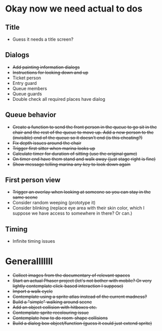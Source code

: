 # Okay now we need actual to dos

## Title
- Guess it needs a title screen?

## Dialogs
- ~~Add painting information dialogs~~
- ~~Instructions for looking down and up~~
- Ticket person
- Entry guard
- Queue members
- Queue guards
- Double check all required places have dialog

## Queue behavior
- ~~Create a function to send the front person in the queue to go sit in the chair and the rest of the queue to move up. Add a new person to the (invisible) end of the queue so it doesn't end (is this cheating?)~~
- ~~Fix depth issues around the chair~~
- ~~Trigger first sitter when marina looks up~~
- ~~Calculate timer for duration of sitting (use the original game)~~
- ~~On timer end have them stand and walk away (just stage right is fine)~~
- ~~Show message telling marina any key to look down again~~

## First person view
- ~~Trigger an overlay when looking at someone so you can stay in the same scene~~
- Consider random weeping (prototype it)
- Consider blinking (replace eye area with their skin color, which I suppose we have access to somewhere in there? Or can.)

## Timing
- Infinite timing issues


# Generalllllll

- ~~Collect images from the documentary of relevant spaces~~
- ~~Start an actual Phaser project (let's not bother with mobile? Or very lightly contemplate click-based interaction I suppose)~~
- ~~Import a walk cycle~~
- ~~Contemplate using a sprite atlas instead of the current madness?~~
- ~~Build a "simple" walking around scene~~
- ~~Add an object collision with hitboxes etc.~~
- ~~Contemplate sprite recolouring issue~~
- ~~Contemplate how to do room-shape collisions~~
- ~~Build a dialog box object/function (guess it could just extend sprite)~~
